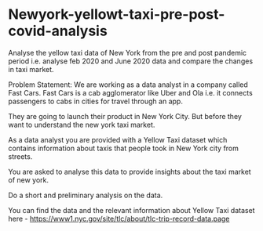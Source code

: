 # Newyork-yellowt-taxi-pre-post-covid-analysis

Analyse the yellow taxi data of New York from the pre and post pandemic period i.e. analyse feb 2020 and June 2020 data and compare the changes in taxi market.

Problem Statement: We are working as a data analyst in a company called Fast Cars. Fast Cars is a cab agglomerator like Uber and Ola i.e. it connects passengers to cabs in cities for travel through an app.

They are going to launch their product in New York City. But before they want to understand the new york taxi market.

As a data analyst you are provided with a Yellow Taxi dataset which contains information about taxis that people took in New York city from streets.

You are asked to analyse this data to provide insights about the taxi market of new york.

Do a short and preliminary analysis on the data.

You can find the data and the relevant information about Yellow Taxi dataset here - https://www1.nyc.gov/site/tlc/about/tlc-trip-record-data.page
